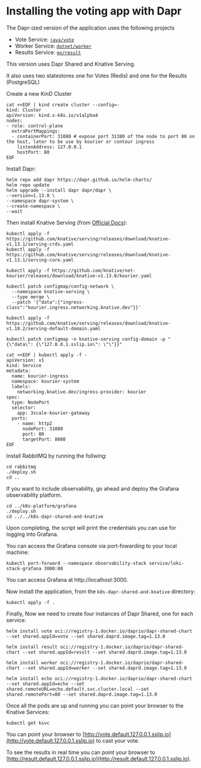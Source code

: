 # Installing the voting app with Dapr

The Dapr-ized version of the application uses the following projects
- Vote Service: [`java/vote`](../java/vote/)
- Worker Service: [`dotnet/worker`](../dotnet/worker/)
- Results Service: [`go/result`](../go/result/)

This version uses Dapr Shared and Knative Serving.

It also uses two statestores one for Votes (Redis) and one for the Results (PostgreSQL)

Create a new KinD Cluster

```
cat <<EOF | kind create cluster --config=-
kind: Cluster
apiVersion: kind.x-k8s.io/v1alpha4
nodes:
- role: control-plane
  extraPortMappings:
  - containerPort: 31080 # expose port 31380 of the node to port 80 on the host, later to be use by kourier or contour ingress
    listenAddress: 127.0.0.1
    hostPort: 80
EOF
```

Install Dapr: 

```
helm repo add dapr https://dapr.github.io/helm-charts/
helm repo update
helm upgrade --install dapr dapr/dapr \
--version=1.13.0 \
--namespace dapr-system \
--create-namespace \
--wait
```


Then install Knative Serving (from [Official Docs](https://knative.dev/docs/install/yaml-install/serving/install-serving-with-yaml/)): 

```
kubectl apply -f https://github.com/knative/serving/releases/download/knative-v1.13.1/serving-crds.yaml
kubectl apply -f https://github.com/knative/serving/releases/download/knative-v1.13.1/serving-core.yaml
```

```
kubectl apply -f https://github.com/knative/net-kourier/releases/download/knative-v1.13.0/kourier.yaml
```

```
kubectl patch configmap/config-network \
  --namespace knative-serving \
  --type merge \
  --patch '{"data":{"ingress-class":"kourier.ingress.networking.knative.dev"}}'
```

```
kubectl apply -f https://github.com/knative/serving/releases/download/knative-v1.10.2/serving-default-domain.yaml

```

```
kubectl patch configmap -n knative-serving config-domain -p "{\"data\": {\"127.0.0.1.sslip.io\": \"\"}}"
```

```
cat <<EOF | kubectl apply -f -
apiVersion: v1
kind: Service
metadata:
  name: kourier-ingress
  namespace: kourier-system
  labels:
    networking.knative.dev/ingress-provider: kourier
spec:
  type: NodePort
  selector:
    app: 3scale-kourier-gateway
  ports:
    - name: http2
      nodePort: 31080
      port: 80
      targetPort: 8080
EOF
```

Install RabbitMQ by running the follwing: 

```
cd rabbitmq
./deploy.sh
cd ..
```

If you want to include observability, go ahead and deploy the Grafana observability platform.

```shell script
cd ../k8s-platform/grafana
./deploy.sh
cd ../../k8s-dapr-shared-and-knative
```

Upon completing, the script will print the credentials you can use for logging into Grafana.

You can access the Grafana console via port-fowarding to your local machine:

```shell
kubectl port-forward --namespace observability-stack service/loki-stack-grafana 3000:80
```

You can access Grafana at http://localhost:3000.


Now install the application, from the `k8s-dapr-shared-and-knative` directory: 
```
kubectl apply -f .
```


Finally, Now we need to create four instances of Dapr Shared, one for each service: 

```
helm install vote oci://registry-1.docker.io/daprio/dapr-shared-chart --set shared.appId=vote --set shared.daprd.image.tag=1.13.0
```

```
helm install result oci://registry-1.docker.io/daprio/dapr-shared-chart --set shared.appId=result --set shared.daprd.image.tag=1.13.0
```

```
helm install worker oci://registry-1.docker.io/daprio/dapr-shared-chart --set shared.appId=worker --set shared.daprd.image.tag=1.13.0
```

```
helm install echo oci://registry-1.docker.io/daprio/dapr-shared-chart --set shared.appId=echo --set shared.remoteURL=echo.default.svc.cluster.local --set shared.remotePort=80 --set shared.daprd.image.tag=1.13.0
```


Once all the pods are up and running you can point your browser to the Knative Services:
```
kubectl get ksvc
```

You can point your browser to [http://vote.default.127.0.0.1.sslip.io](http://vote.default.127.0.0.1.sslip.io) to cast your vote. 

To see the results in real time you can point your browser to [http://result.default.127.0.0.1.sslip.io](http://result.default.127.0.0.1.sslip.io).

